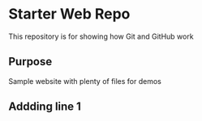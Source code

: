 # Starter Web Repo

This repository is for showing how Git and GitHub work

## Purpose

Sample website with plenty of files for demos

## Addding line 1